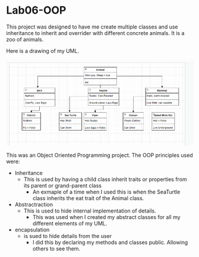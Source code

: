# Lab06-OOP

This project was designed to have me create multiple classes and use inheritance to inherit and overrider with different concrete animals. 
It is a zoo of animals. 

Here is a drawing of my UML. 

![Picture Demo](assests/Capture.PNG)  


This was an Object Oriented Programming project. The OOP principles used were:
- Inheritance 
    - This is used by having a child class inherit traits or properties from its parent or grand-parent class
        - An exmaple of a time when I used this is when the SeaTurtle class inherits the eat trait of the Animal class.
- Abstractraction
    - This is used to hide internal implementation of details. 
        - This was used when I created my abstract classes for all my different elements of my UML.
- encapsulation
    -   is sued to hide details from the user
        - I did this by declaring my methods and classes public. Allowing others to see them. 